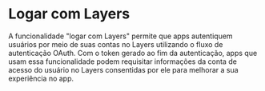 # Logar com Layers

A funcionalidade "logar com Layers" permite que apps autentiquem usuários por meio de suas contas no Layers utilizando o fluxo de autenticação OAuth. Com o token gerado ao fim da autenticação, apps que usam essa funcionalidade podem requisitar informações da conta de acesso do usuário no Layers consentidas por ele para melhorar a sua experiência no app.